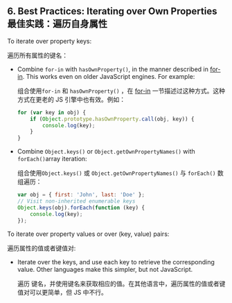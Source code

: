 ## 6. Best Practices: Iterating over Own Properties 最佳实践：遍历自身属性

To iterate over property keys:

遍历所有属性的键名：

- Combine `for-in` with `hasOwnProperty()`, in the manner described in [for-in](http://speakingjs.com/es5/ch13.html#for-in). This works even on older JavaScript engines. For example:

  组合使用`for-in` 和 `hasOwnProperty()` ，在 [for-in](http://speakingjs.com/es5/ch13.html#for-in) 一节描述过这种方式。这种方式在更老的 JS 引擎中也有效。例如：

  ```javascript
  for (var key in obj) {
      if (Object.prototype.hasOwnProperty.call(obj, key)) {
          console.log(key);
      }
  }
  ```

- Combine `Object.keys()` or `Object.getOwnPropertyNames()` with `forEach()`array iteration:

  组合使用`Object.keys()` 或 `Object.getOwnPropertyNames()` 与 `forEach()`  数组遍历：

  ```javascript
  var obj = { first: 'John', last: 'Doe' };
  // Visit non-inherited enumerable keys
  Object.keys(obj).forEach(function (key) {
      console.log(key);
  });
  ```

To iterate over property values or over (key, value) pairs: 

遍历属性的值或者键值对:

- Iterate over the keys, and use each key to retrieve the corresponding value. Other languages make this simpler, but not JavaScript.

  遍历 键名，并使用键名来获取相应的值。在其他语言中，遍历属性的值或者键值对可以更简单，但 JS 中不行。

